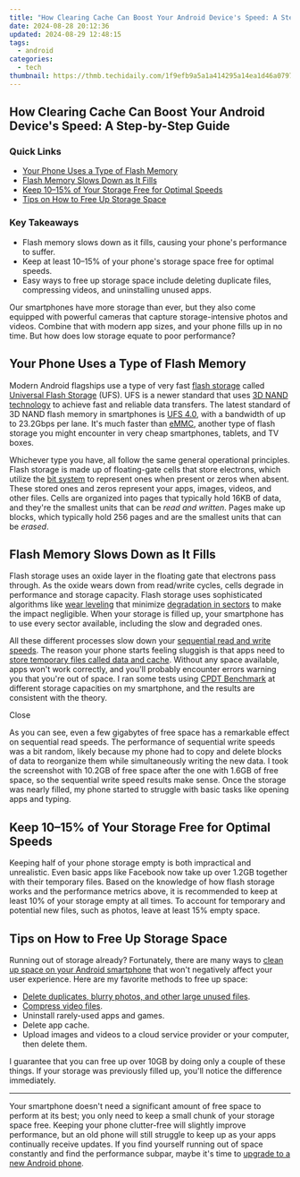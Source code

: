 ```yaml
---
title: "How Clearing Cache Can Boost Your Android Device's Speed: A Step-by-Step Guide"
date: 2024-08-28 20:12:36
updated: 2024-08-29 12:48:15
tags:
  - android
categories:
  - tech
thumbnail: https://thmb.techidaily.com/1f9efb9a5a1a414295a14ea1d46a07970958d7efb8dbb6f473b4857c829f272b.png
---
```


## How Clearing Cache Can Boost Your Android Device's Speed: A Step-by-Step Guide

### Quick Links

* [Your Phone Uses a Type of Flash Memory](https://youtube-help.techidaily.com/in-2024-the-real-score-of-youtube-video-success-beyond-basic-view-counts/)
* [Flash Memory Slows Down as It Fills](https://apple-account.techidaily.com/how-to-reset-the-security-questions-of-your-apple-id-on-your-apple-iphone-xs-by-drfone-ios/)
* [Keep 10–15% of Your Storage Free for Optimal Speeds](https://screen-video-capture.techidaily.com/updated-mastering-the-art-of-online-meeting-recordings-with-google/)
* [Tips on How to Free Up Storage Space](https://graphic-issues.techidaily.com/sharp-focus-quick-cure-for-amd-and-tarkov-bug/)

### Key Takeaways

* Flash memory slows down as it fills, causing your phone's performance to suffer.
* Keep at least 10–15% of your phone's storage space free for optimal speeds.
* Easy ways to free up storage space include deleting duplicate files, compressing videos, and uninstalling unused apps.

 Our smartphones have more storage than ever, but they also come equipped with powerful cameras that capture storage-intensive photos and videos. Combine that with modern app sizes, and your phone fills up in no time. But how does low storage equate to poor performance?

##  Your Phone Uses a Type of Flash Memory

 Modern Android flagships use a type of very fast [flash storage](https://screen-capture.techidaily.com/capturing-your-macbook-pro-screens-a-step-by-step-tutorial-for-2024/) called [Universal Flash Storage](https://en.wikipedia.org/wiki/Universal%5FFlash%5FStorage) (UFS). UFS is a newer standard that uses [3D NAND technology](https://fox-links.techidaily.com/new-2024-approved-strategic-campaign-planning-for-health-brands/) to achieve fast and reliable data transfers. The latest standard of 3D NAND flash memory in smartphones is [UFS 4.0](https://screen-mirroring-recording.techidaily.com/best-practices-for-livestreaming-and-archiving-sports-events-for-2024/), with a bandwidth of up to 23.2Gbps per lane. It's much faster than [eMMC](https://video-screen-grab.techidaily.com/new-in-2024-comprehensive-guide-to-idevices-recording-tools/), another type of flash storage you might encounter in very cheap smartphones, tablets, and TV boxes.

 Whichever type you have, all follow the same general operational principles. Flash storage is made up of floating-gate cells that store electrons, which utilize the [bit system](https://fox-helps.techidaily.com/updated-in-2024-streamline-your-audio-content-with-googles-tools/) to represent ones when present or zeros when absent. These stored ones and zeros represent your apps, images, videos, and other files. Cells are organized into pages that typically hold 16KB of data, and they're the smallest units that can be _read and written_. Pages make up blocks, which typically hold 256 pages and are the smallest units that can be _erased_.

##  Flash Memory Slows Down as It Fills

 Flash storage uses an oxide layer in the floating gate that electrons pass through. As the oxide wears down from read/write cycles, cells degrade in performance and storage capacity. Flash storage uses sophisticated algorithms like [wear leveling](https://en.wikipedia.org/wiki/Wear%5Fleveling) that minimize [degradation in sectors](https://howto.techidaily.com/play-store-stuck-on-downloading-of-xiaomi-14-7-ways-to-resolve-drfone-by-drfone-fix-android-problems-fix-android-problems/) to make the impact negligible. When your storage is filled up, your smartphone has to use every sector available, including the slow and degraded ones.

 All these different processes slow down your [sequential read and write speeds](https://buynow-marvelous.techidaily.com/top-xiaomi-mi-smart-band-4-fitness-tracker-review-best-value-option/). The reason your phone starts feeling sluggish is that apps need to [store temporary files called data and cache](https://digital-screen-recording.techidaily.com/new-inexpensive-pc-monitoring-software-for-2024/). Without any space available, apps won't work correctly, and you'll probably encounter errors warning you that you're out of space. I ran some tests using [CPDT Benchmark](https://www.anrdoezrs.net/links/3607085/type/dlg/sid/UUhtgUeUpU2001437/https://play.google.com/store/apps/details?id=com.Saplin.CPDT&hl=en&gl=US) at different storage capacities on my smartphone, and the results are consistent with the theory.

Close 

 As you can see, even a few gigabytes of free space has a remarkable effect on sequential read speeds. The performance of sequential write speeds was a bit random, likely because my phone had to copy and delete blocks of data to reorganize them while simultaneously writing the new data. I took the screenshot with 10.2GB of free space after the one with 1.6GB of free space, so the sequential write speed results make sense. Once the storage was nearly filled, my phone started to struggle with basic tasks like opening apps and typing.

##  Keep 10–15% of Your Storage Free for Optimal Speeds

 Keeping half of your phone storage empty is both impractical and unrealistic. Even basic apps like Facebook now take up over 1.2GB together with their temporary files. Based on the knowledge of how flash storage works and the performance metrics above, it is recommended to keep at least 10% of your storage empty at all times. To account for temporary and potential new files, such as photos, leave at least 15% empty space.

##  Tips on How to Free Up Storage Space

 Running out of storage already? Fortunately, there are many ways to [clean up space on your Android smartphone](https://twitter-clips.techidaily.com/updated-2024-approved-how-to-save-funny-tweet-graphics-gifs-in-minutes/) that won't negatively affect your user experience. Here are my favorite methods to free up space:

* [Delete duplicates, blurry photos, and other large unused files](https://facebook-video-share.techidaily.com/updated-expert-tips-for-youtube-channel-aesthetics-finding-optimal-sizes/).
* [Compress video files](https://fox-that.techidaily.com/unstuck-from-a-dead-iphone-heres-how-no-physical-buttons-needed/).
* Uninstall rarely-used apps and games.
* Delete app cache.
* Upload images and videos to a cloud service provider or your computer, then delete them.

 I guarantee that you can free up over 10GB by doing only a couple of these things. If your storage was previously filled up, you'll notice the difference immediately.

---

 Your smartphone doesn't need a significant amount of free space to perform at its best; you only need to keep a small chunk of your storage space free. Keeping your phone clutter-free will slightly improve performance, but an old phone will still struggle to keep up as your apps continually receive updates. If you find yourself running out of space constantly and find the performance subpar, maybe it's time to [upgrade to a new Android phone](https://twitter-videos.techidaily.com/hot-takes-highlight-twitters-trending-topics-for-2024/).

<ins class="adsbygoogle"
     style="display:block"
     data-ad-format="autorelaxed"
     data-ad-client="ca-pub-7571918770474297"
     data-ad-slot="1223367746"></ins>



<ins class="adsbygoogle"
     style="display:block"
     data-ad-client="ca-pub-7571918770474297"
     data-ad-slot="8358498916"
     data-ad-format="auto"
     data-full-width-responsive="true"></ins>

